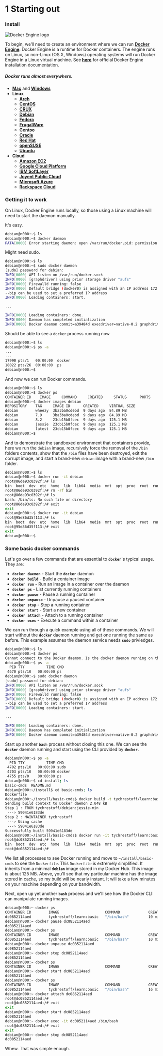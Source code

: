 # 1 Starting out

### Install

![Docker Engine logo](https://www.docker.com/sites/default/files/products/product%20-%20engine.png "Docker Engine logo")

To begin, we'll need to create an environment where we can run [**Docker Engine**](https://www.docker.com/docker-engine). Docker Engine is a runtime for Docker containers. The engine runs on Linux, so non-Linux (OS X, Windows) operating systems will run Docker Engine in a Linux virtual machine. See [**here**](https://docs.docker.com/engine/installation/) for official Docker Engine installation documentation.

##### Docker runs almost everywhere.
  * [**Mac**](https://docs.docker.com/engine/installation/mac/) and [**Windows**](https://docs.docker.com/engine/installation/windows/)
  * **Linux**
    * [**Arch**](https://docs.docker.com/engine/installation/archlinux/)
    * [**CentOS**](https://docs.docker.com/engine/installation/centos/)
    * [**CRUX**](https://docs.docker.com/engine/installation/cruxlinux/)
    * [**Debian**](https://docs.docker.com/engine/installation/debian/)
    * [**Fedora**](https://docs.docker.com/engine/installation/fedora/)
    * [**FrugalWare**](https://docs.docker.com/engine/installation/frugalware/)
    * [**Gentoo**](https://docs.docker.com/engine/installation/gentoolinux/)
    * [**Oracle**](https://docs.docker.com/engine/installation/oracle/)
    * [**Red Hat**](https://docs.docker.com/engine/installation/rhel/)
    * [**openSUSE**](https://docs.docker.com/engine/installation/SUSE/)
    * [**Ubuntu**](https://docs.docker.com/engine/installation/ubuntulinux/)
  * **Cloud**
    * [**Amazon EC2**](https://docs.docker.com/engine/installation/amazon/)
    * [**Google Cloud Platform**](https://docs.docker.com/engine/installation/google/)
    * [**IBM SoftLayer**](https://docs.docker.com/engine/installation/softlayer/)
    * [**Joyent Public Cloud**](https://docs.docker.com/engine/installation/joyent/)
    * [**Microsoft Azure**](https://docs.docker.com/engine/installation/azure/)
    * [**Rackspace Cloud**](https://docs.docker.com/engine/installation/rackspace/)
    
### Getting it to work
    
On Linux, Docker Engine runs locally, so those using a Linux machine will need to start the daemon manually.

It's easy.

```bash
debian@n000:~$ ls
debian@n000:~$ docker daemon
FATA[0000] Error starting daemon: open /var/run/docker.pid: permission denied
```

Might need sudo.

```bash
debian@n000:~$ ls
debian@n000:~$ sudo docker daemon
[sudo] password for debian:
INFO[0000] API listen on /var/run/docker.sock
INFO[0000] [graphdriver] using prior storage driver "aufs"
INFO[0000] Firewalld running: false
INFO[0000] Default bridge (docker0) is assigned with an IP address 172.17.0.1/16. Daemon option 
--bip can be used to set a preferred IP address
INFO[0000] Loading containers: start.

...

INFO[0000] Loading containers: done.
INFO[0000] Daemon has completed initialization
INFO[0000] Docker daemon commit=a39484d execdriver=native-0.2 graphdriver=aufs version=1.9.1

```

Should be able to see a `docker` process running now.

```bash
debian@n000:~$ ls
debian@n000:~$ ps -a
...
...
17990 pts/1   00:00:00  docker
18022 pts/26  00:00:00  ps
debian@n000:~$
```

And now we can run Docker commands.

```bash
debian@n000:~$ ls
debian@n000:~$ docker ps
CONTAINER ID    IMAGE     COMMAND     CREATED     STATUS      PORTS     NAMES
debian@n000:~$ docker images debian
REPOSITORY    TAG     IMAGE ID      CREATED     VIRTUAL SIZE
debian        wheezy  3ba3ba0cdebd  9 days ago  84.89 MB
debian        7.9     3ba3ba0cdebd  9 days ago  84.89 MB
debian        8.2     23cb15b0fcec  9 days ago  125.1 MB
debian        jessie  23cb15b0fcec  9 days ago  125.1 MB
debian        latest  23cb15b0fcec  9 days ago  125.1 MB
debian@n000:~$
```

And to demonstrate the sandboxed environment that containers provide, here we run the `debian` image, recursively force the removal of the `/bin` folders contents, show that the `/bin` files have been destroyed, exit the corrupt image, and start a brand-new `debian` image with a brand-new `/bin` folder.

```bash
debian@n000:~$ ls
debian@n000:~$ docker run -it debian
root@86de93c0392f:/# ls
bin  boot  dev  etc  home  lib  lib64  media  mnt  opt  proc  root  run  sbin  srv  sys  tmp  usr  var
root@86de93c0392f:/# rm -rf bin
root@86de93c0392f:/# ls
bash: /bin/ls: No such file or directory
root@86de93c0392f:/# exit
exit
debian@n000:~$ docker run -it debian
root@95e86d35f113:/# ls
bin  boot  dev  etc  home  lib  lib64  media  mnt  opt  proc  root  run  sbin  srv  sys  tmp  usr  var
root@95e86d35f113:/# exit
exit
debian@n000:~$
```

### Some basic docker commands

Let's go over a few commands that are essential to **`docker`**'s typical usage. They are:

* **`docker daemon`** - Start the **`docker`** daemon
* **`docker build`** - Build a container image
* **`docker run`** - Run an image in a container over the daemon
* **`docker ps`** - List currently running containers
* **`docker pause`** - Pause a running container
* **`docker unpause`** - Unpause a paused container
* **`docker stop`** - Stop a running container
* **`docker start`** - Start a new container
* **`docker attach`** - Attach to a running container
* **`docker exec`** - Execute a command within a container

We can run through a quick example using all of these commands. We will start without the **`docker`** daemon running and get one running the same as before. This example assumes the daemon service needs **`sudo`** privledges.

```bash
debian@n000:~$ ls
debian@n000:~$ docker ps
Cannot connect to the Docker daemon. Is the docker daemon running on this host?
debian@n000:~$ ps -a
  PID TTY          TIME CMD
 4670 pts/10   00:00:00 ps
debian@n000:~$ sudo docker daemon
[sudo] password for debian:
INFO[0000] API listen on /var/run/docker.sock
INFO[0000] [graphdriver] using prior storage driver "aufs"
INFO[0000] Firewalld running: false
INFO[0000] Default bridge (docker0) is assigned with an IP address 172.17.0.1/16. Daemon option 
--bip can be used to set a preferred IP address
INFO[0000] Loading containers: start.

...

INFO[0000] Loading containers: done.
INFO[0000] Daemon has completed initialization
INFO[0000] Docker daemon commit=a39484d execdriver=native-0.2 graphdriver=aufs version=1.9.1

```

Start up another **`bash`** process without closing this one. We can see the **`docker`** daemon running and start using the CLI provided by **`docker`**.

```bash
debian@n000:~$ ps -a
  PID TTY          TIME CMD
 4702 pts/10   00:00:00 sudo
 4703 pts/10   00:00:00 docker
 4755 pts/0    00:00:00 ps
debian@n000:~$ cd install; ls
basic-cmds  README.md
debian@n000:~/install$ cd basic-cmds; ls
Dockerfile
debian@n000:~/install/basic-cmds$ docker build -t tychrestoff/learn:basic .
Sending build context to Docker daemon 2.048 kB
Step 1 : FROM tychrestoff/debian:jessie-min
 ---> 59041e6183de
Step 2 : MAINTAINER tychrestoff
 ---> Using cache
 ---> 59041e6183de
Successfully built 59041e6183de
debian@n000:~/install/basic-cmds$ docker run -it tychrestoff/learn:basic
root@dc0852114aed:/# ls
bin  boot  dev  etc  home  lib  lib64  media  mnt  opt  proc  root  run  sbin  srv  sys  tmp  usr  var
root@dc0852114aed:/#
```
We list all processes to see Docker running and move to `~/install/basic-cmds` to see the `Dockerfile`. This `Dockerfile` is extremely simplified. It inherits from a minimal **`debian`** image stored in my Docker Hub. This image is about 125 MB. Above, you'll see that my particular machine has the image stored in cache, so my build will be nearly instant. It will take a few minutes on your machine depending on your bandwidth.

Next, open up yet another **`bash`** process and we'll see how the Docker CLI can manipulate running images.

```bash
debian@n000:~ docker ps
CONTAINER ID        IMAGE                     COMMAND             CREATED             STATUS              PORTS               NAMES
dc0852114aed        tychrestoff/learn:basic   "/bin/bash"         10 minutes ago      Up 10 minutes                           dreamy_tesla
debian@n000:~ docker pause dc0852114aed
dc0852114aed
debian@n000:~ docker ps
CONTAINER ID        IMAGE                     COMMAND             CREATED             STATUS                  PORTS                 NAMES
dc0852114aed        tychrestoff/learn:basic   "/bin/bash"         10 minutes ago      Up 10 minutes (Paused)                        dreamy_tesla
debian@n000:~ docker unpause dc0852114aed
dc0852114aed
debian@n000:~ docker stop dc0852114aed
dc0852114aed
debian@n000:~ docker ps
CONTAINER ID        IMAGE                     COMMAND             CREATED             STATUS                  PORTS        
debian@n000:~ docker start dc0852114aed
dc0852114aed
debian@n000:~ docker ps
CONTAINER ID        IMAGE                     COMMAND             CREATED             STATUS              PORTS               NAMES
dc0852114aed        tychrestoff/learn:basic   "/bin/bash"         16 minutes ago      Up 28 seconds                           dreamy_tesla
debian@n000:~ docker attach dc0852114aed
root@dc0852114aed:/#
root@dc0852114aed:/# exit
exit
debian@n000:~ docker start dc0852114aed
dc0852114aed
debian@n000:~ docker exec -it dc0852114aed /bin/bash
root@dc0852114aed:/# exit
exit
debian@n000:~ docker stop dc0852114aed
dc0852114aed
```

Whew. That was simple enough.
